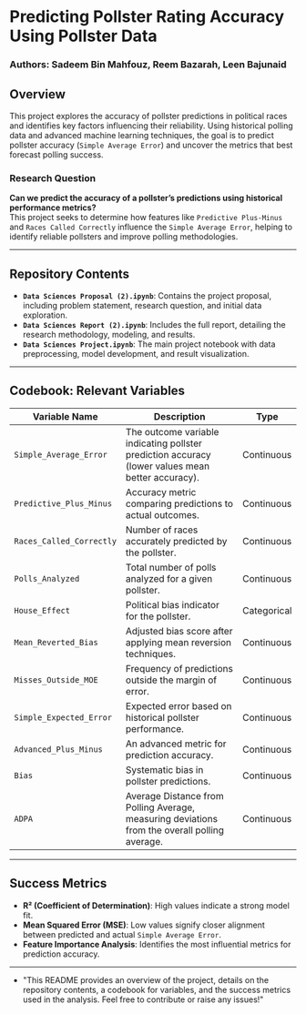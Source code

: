 # Predicting Pollster Rating Accuracy Using Pollster Data

### Authors: Sadeem Bin Mahfouz, Reem Bazarah, Leen Bajunaid

## Overview

This project explores the accuracy of pollster predictions in political races and identifies key factors influencing their reliability. Using historical polling data and advanced machine learning techniques, the goal is to predict pollster accuracy (`Simple Average Error`) and uncover the metrics that best forecast polling success.

### Research Question
**Can we predict the accuracy of a pollster’s predictions using historical performance metrics?**  
This project seeks to determine how features like `Predictive Plus-Minus` and `Races Called Correctly` influence the `Simple Average Error`, helping to identify reliable pollsters and improve polling methodologies.

---

## Repository Contents

- **`Data Sciences Proposal (2).ipynb`**: Contains the project proposal, including problem statement, research question, and initial data exploration.
- **`Data Sciences Report (2).ipynb`**: Includes the full report, detailing the research methodology, modeling, and results.
- **`Data Sciences Project.ipynb`**: The main project notebook with data preprocessing, model development, and result visualization.

---

## Codebook: Relevant Variables

| **Variable Name**         | **Description**                                                                                 | **Type**      |
|----------------------------|-------------------------------------------------------------------------------------------------|---------------|
| `Simple_Average_Error`     | The outcome variable indicating pollster prediction accuracy (lower values mean better accuracy). | Continuous    |
| `Predictive_Plus_Minus`    | Accuracy metric comparing predictions to actual outcomes.                                        | Continuous    |
| `Races_Called_Correctly`   | Number of races accurately predicted by the pollster.                                           | Continuous    |
| `Polls_Analyzed`           | Total number of polls analyzed for a given pollster.                                            | Continuous    |
| `House_Effect`             | Political bias indicator for the pollster.                                                     | Categorical   |
| `Mean_Reverted_Bias`       | Adjusted bias score after applying mean reversion techniques.                                   | Continuous    |
| `Misses_Outside_MOE`       | Frequency of predictions outside the margin of error.                                           | Continuous    |
| `Simple_Expected_Error`    | Expected error based on historical pollster performance.                                        | Continuous    |
| `Advanced_Plus_Minus`      | An advanced metric for prediction accuracy.                                                    | Continuous    |
| `Bias`                     | Systematic bias in pollster predictions.                                                       | Continuous    |
| `ADPA`                     | Average Distance from Polling Average, measuring deviations from the overall polling average.   | Continuous    |

---

## Success Metrics

- **R² (Coefficient of Determination)**: High values indicate a strong model fit.
- **Mean Squared Error (MSE)**: Low values signify closer alignment between predicted and actual `Simple Average Error`.
- **Feature Importance Analysis**: Identifies the most influential metrics for prediction accuracy.
---
 - "This README provides an overview of the project, details on the repository contents, a codebook for variables, and the success metrics used in the analysis. Feel free to contribute or raise any issues!"


